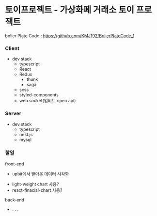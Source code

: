 # 토이프로젝트 - 가상화폐 거래소 토이 프로잭트

bolier Plate Code : https://github.com/KMJ192/BolierPlateCode_1

### Client
- dev stack
  - typescript
  - React
  - Redux
    + thunk
    + saga
  - scss
  - styled-components
  - web socket(업비트 open api)

### Server
- dev stack
  - typescript
  - nest.js
  - mysql

### 할일
front-end
 - upbit에서 받아온 데이터 시각화
  + light-weight chart 사용?
  + react-finacial-chart 사용?

back-end
 - . . .